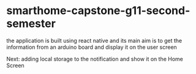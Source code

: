 # smarthome-capstone-g11-second-semester

the application is built using react native and its main aim is to get the information from an arduino board and display it on the user screen

Next: adding local storage to the notification and show it on the Home Screen
